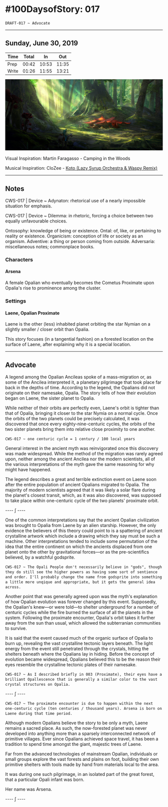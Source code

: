 # #100DaysofStory: 017

    DRAFT-017 ~ Advocate  

---

## Sunday, June 30, 2019

| Time  | Total | In    | Out   |
| ----- | ----- | ----- | ----- |
| Prep  | 00:42 | 10:53 | 11:35 |
| Write | 01:26 | 11:55 | 13:21 |

![Advocate Visual Inspiration by Martin Faragasso](advocate.jpg)

Visual Inspiration: Martin Faragasso - Camping in the Woods

Musical Inspiration: CloZee - [Koto (Lazy Syrup Orchestra & Waspy Remix)](https://soundcloud.com/lazysyruporchestra/clozee-koto-lazysyrup-x-waspy-remix)

---

## Notes

CWS-017 | Device ~ Adynaton: rhetorical use of a nearly impossible situation for emphasis.

CWS-017 | Device ~ Dilemma: in rhetoric, forcing a choice between two equally unfavourable choices.

Ontosophy: knowledge of being or existence.
Ontal: of, like, or pertaining to reality or existence.
Organicism: conception of life or society as an organism.
Adventive: a thing or person coming from outside.
Adversaria: miscellaneous notes; commonplace books.

### Characters

#### Arsena

A female Opalian who eventually becomes the Cometus Proximate upon Opalia's rise to prominence among the cluster.

### Settings

#### Laene, Opalian Proximate

Laene is the other (less) inhabited planet orbiting the star Nymian on a slightly smaller / closer orbit than Opalia.

This story focuses (in a tangential fashion) on a forested location on the surface of Laene, after explaining why it is a special location.

---

## Advocate

A legend among the Opalian Ancileas spoke of a mass-migration or, as some of the Ancilea interpreted it, a planetary pilgrimage that took place far back in the depths of time. According to the legend, the Opalians did not originate on their namesake, Opalia. The story tells of how their evolution began on Laene, the sister planet to Opalia.

While neither of their orbits are perfectly even, Laene's orbit is tighter than that of Opalia, bringing it closer to the star Nymia on a normal cycle. Once the orbits of the two planets could be precisely calculated, it was discovered that once every eighty-nine-centuric cycles, the orbits of the two sister planets bring them into relative close proximity to one another.

    CWS-017 ~ one centuric cycle = 1 century / 100 local years

General interest in the ancient myth was reinvigorated once this discovery was made widespread. While the method of the migration was rarely agreed upon, neither among the ancient Ancilea nor the modern scientists, all of the various interpretations of the myth gave the same reasoning for why might have happened.

The legend describes a great and terrible extinction event on Laene soon after the entire population of ancient Opalians migrated to Opalia. The majority of modern scientists agreed that it was likely a solar flare during the planet's closest transit, which, as it was also discovered, was supposed to take place within one-centuric cycle of the two planets' proximate orbit.

---- ∫ ----

One of the common interpretations say that the ancient Opalian civilization was brought to Opalia from Laene by an alien starship. However, the only evidence the believers of this theory could point to is a spattering of ancient crystalline artwork which include a drawing which they say must be such a machine. Other interpretations tended to include some permutation of the idea that the entire continent on which the ancients displaced from one planet onto the other by gravitational forces—or as the pre-scientifics believed, by a watchful godsprite.

    CWS-017 ~ The Opali People don't necessarily believe in "gods", though they do still see the higher powers as having some sort of sentience and order. I'll probably change the name from godsprite into something a little more unqique and appropriate, but it gets the general idea across.

Another point that was generally agreed upon was the myth's explanation of how Opalian evolution was forever changed by this event. Supposedly, the Opalian's knew—or were told—to shelter underground for a number of centuric cycles while the fire burned the surface of all the planets in the system. Following the proximate encounter, Opalia's orbit takes it further away from the sun than usual, which allowed the subterranian communities to survive.

It is said that the event caused much of the organic surface of Opalia to burn up, revealing the vast crystalline tectonic layers beneath. The light energy from the event still penetrated through the crystals, hitting the shelters beneath where the Opalians lay in hiding. Before the concept of evolution became widespread, Opalians believed this to be the reason their eyes resemble the crystalline tectonic plates of their namesake.

    CWS-017 ~ As I described briefly in 003 (Proximate), their eyes have a brilliant Opallescence that is generally a similar color to the vast crystal structures on Opalia.

---- ∫ ----

    CWS-017 ~ The proximate encounter is due to happen within the next one-centuric cycle (ten centuries / thousand years). Arsena is born on Laene during that time period.

Although modern Opalians believe the story to be only a myth, Laene remains a sacred place. As such, the now-forested planet was never developed into anything more than a sparsely interconnected network of primitive villages. Ever since Opalians achieved space travel, it has been a tradition to spend time amongst the giant, majestic trees of Laene.

Far from the advanced technologies of mainstream Opalian, individuals or small groups explore the vast forests and plains on foot, building their own primitive shelters with tools made by hand from materials local to the area.

It was during one such pilgrimage, in an isolated part of the great forest, that a particular Opali infant was born.

Her name was Arsena.

---- ∫ ----
